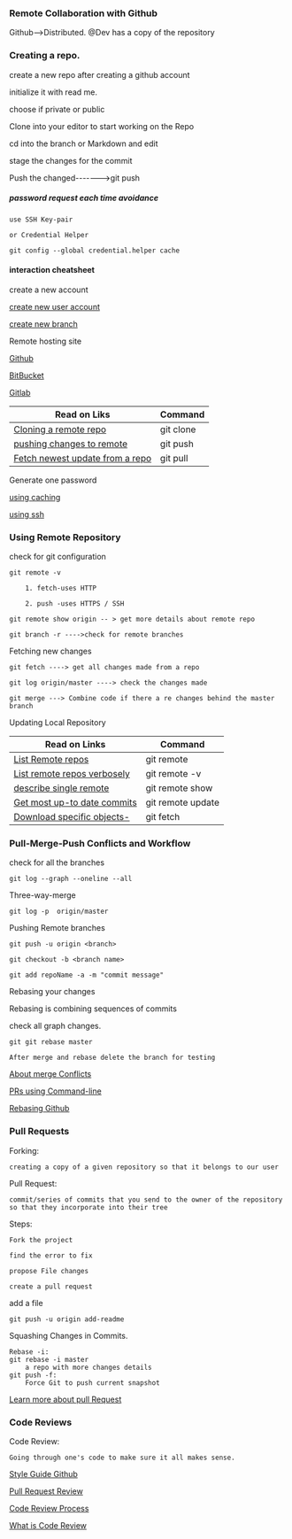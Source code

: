 
### Remote Collaboration with Github

Github-->Distributed. @Dev has a copy of the repository

### Creating a repo.

create a new repo after creating a github account

initialize it with read me.

choose if private or public

Clone into your editor to start working on the Repo

cd into the branch or Markdown and edit

stage the changes for the commit

Push  the changed------->git push

##### password request each time avoidance

    use SSH Key-pair
    
    or Credential Helper

    git config --global credential.helper cache

#### interaction cheatsheet

create a new account 

[create new user account](https://github.com/join)

[create new branch ](https://help.github.com/articles/create-a-repo/)

Remote hosting site

[Github](http://github.com/)

[BitBucket](http://github.com/)

[Gitlab](https://gitlab.com/)

| Read on Liks                                                                                                           |   	Command      |
| ----------------------------------------------------------------------------------------------------------------- | -------------------- |
| [Cloning a remote repo](https://git-scm.com/docs/git-clone)                | git clone            |
| [pushing changes to remote ](https://git-scm.com/docs/git-push)          |git push
| [Fetch newest update from a repo](https://git-scm.com/docs/git-pull)	                    |git pull    |

Generate one password

[using caching](https://help.github.com/en/articles/caching-your-github-password-in-git)

[using ssh](https://help.github.com/en/articles/generating-an-ssh-key)

### Using Remote Repository

check for git configuration

    git remote -v

        1. fetch-uses HTTP

        2. push -uses HTTPS / SSH

    git remote show origin -- > get more details about remote repo

    git branch -r ---->check for remote branches

Fetching new changes

    git fetch ----> get all changes made from a repo

    git log origin/master ----> check the changes made

    git merge ---> Combine code if there a re changes behind the master branch

Updating Local Repository

| Read on Links                                                                                                           |   	Command      |
| ----------------------------------------------------------------------------------------------------------------- | -------------------- |
| [List Remote repos](https://git-scm.com/docs/git-remote)                | git remote            |
| [List remote repos verbosely ](https://git-scm.com/docs/git-remote#Documentation/git-remote.txt--v)          |git remote -v
| [describe single remote](https://git-scm.com/docs/git-remote#Documentation/git-remote.txt-emshowem)	                    |git remote show <name>   |
| [Get most up-to date commits ](https://git-scm.com/docs/git-remote#Documentation/git-remote.txt-emupdateem)          |git remote update
| [Download specific objects-](https://git-scm.com/docs/git-fetch)	                    |git fetch    |
    
    
    
 ### Pull-Merge-Push Conflicts and Workflow

check for all the branches

    git log --graph --oneline --all

Three-way-merge

    git log -p  origin/master

Pushing Remote branches

    git push -u origin <branch>

    git checkout -b <branch name>

    git add repoName -a -m "commit message"

Rebasing your changes

Rebasing is combining sequences of commits

check all graph changes.

    git git rebase master

    After merge and rebase delete the branch for testing

[About merge Conflicts](https://help.github.com/en/github/collaborating-with-issues-and-pull-requests/about-merge-conflicts)

[PRs using Command-line](https://help.github.com/en/github/collaborating-with-issues-and-pull-requests/resolving-a-merge-conflict-using-the-command-line)

[Rebasing Github ](https://git-scm.com/book/en/v2/Git-Branching-Rebasing)




### Pull Requests

Forking:

    creating a copy of a given repository so that it belongs to our user

Pull Request:

    commit/series of commits that you send to the owner of the repository so that they incorporate into their tree

Steps:

    Fork the project

    find the error to fix

    propose File changes

    create a pull request

add a file

    git push -u origin add-readme


Squashing Changes in Commits.

    Rebase -i:
    git rebase -i master
        a repo with more changes details
    git push -f:
        Force Git to push current snapshot

[Learn more about pull Request](https://help.github.com/en/articles/about-pull-request-merges)

### Code Reviews

Code Review:

    Going through one's code to make sure it all makes sense.

[Style Guide Github](http://google.github.io/styleguide/)

[Pull Request Review](https://help.github.com/en/articles/about-pull-request-reviews)

[Code Review Process](https://medium.com/osedea/the-perfect-code-review-process-845e6ba5c31)

[What is Code Review](https://smartbear.com/learn/code-review/what-is-code-review/)
